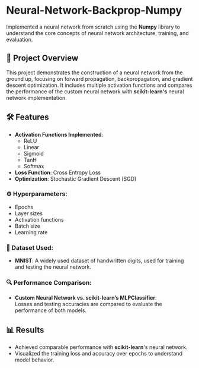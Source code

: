 # Neural-Network-Backprop-Numpy  
Implemented a neural network from scratch using the **Numpy** library to understand the core concepts of neural network architecture, training, and evaluation.

## 🚀 Project Overview  
This project demonstrates the construction of a neural network from the ground up, focusing on forward propagation, backpropagation, and gradient descent optimization. It includes multiple activation functions and compares the performance of the custom neural network with **scikit-learn's** neural network implementation.  

## 🛠️ Features  
- **Activation Functions Implemented**:
  - ReLU
  - Linear
  - Sigmoid
  - TanH
  - Softmax
- **Loss Function**: Cross Entropy Loss  
- **Optimization**: Stochastic Gradient Descent (SGD)  

### ⚙️ Hyperparameters:
- Epochs
- Layer sizes
- Activation functions
- Batch size
- Learning rate  

### 🧪 Dataset Used:  
- **MNIST**: A widely used dataset of handwritten digits, used for training and testing the neural network.  

### 🔍 Performance Comparison:  
- **Custom Neural Network vs. scikit-learn’s MLPClassifier**:  
  Losses and testing accuracies are compared to evaluate the performance of both models.  

## 📊 Results  
- Achieved comparable performance with **scikit-learn**'s neural network.
- Visualized the training loss and accuracy over epochs to understand model behavior.
